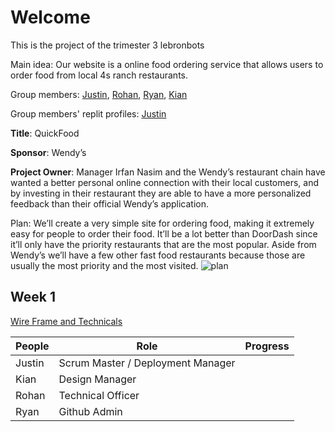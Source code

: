 # Welcome
This is the project of the trimester 3 lebronbots

Main idea: Our website is a online food ordering service that allows users to order food from local 4s ranch restaurants.

Group members: [Justin](https://github.com/jli615), [Rohan](https://github.com/RohanKoshy), [Ryan](https://github.com/ryanmgds), [Kian](https://github.com/Uhpachee)

Group members' replit profiles: [Justin](https://replit.com/@JustinLi38) 

**Title**: QuickFood

**Sponsor**: Wendy’s 

**Project Owner**: Manager Irfan Nasim and the Wendy’s restaurant chain have wanted a better personal online connection with their local customers, and by investing in their restaurant they are able to have a more personalized feedback than their official Wendy’s application.

Plan:
We’ll create a very simple site for ordering food, making it extremely easy for people to order their food. It’ll be a lot better than DoorDash since it’ll only have the priority restaurants that are the most popular. Aside from Wendy’s we’ll have a few other fast food restaurants because those are usually the most priority and the most visited.
![plan](https://thefridgeagency.com/wp-content/uploads/sites/3/2018/06/June_FoodDeliveryProsCons_1000px-750x300.jpg)

## Week 1
[Wire Frame and Technicals](https://docs.google.com/document/d/1XlId0IyD8Gumsi1YGHI7pKbQUzD0qgsNyxq4Hsggdw4/edit?usp=sharing)

People | Role | Progress |
-------------  | -------------- | -------------- |
Justin   | Scrum Master / Deployment Manager |   |
Kian   | Design Manager |  |
Rohan   | Technical Officer |  |
Ryan   | Github Admin |  |
